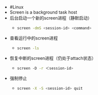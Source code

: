 - #Linux
- Screen is a background task host
- 后台启动一个新的screen进程（静默启动）
	- ```bash
	  screen -dmS <session-id> <command>
	  ```
- 查看运行中的screen进程
	- ```bash
	  screen -ls
	  ```
- 恢复中断的screen进程（仍处于attach状态）
	- ```bash
	  screen -D -r ＜session-id>
	  ```
- 强制停止
	- ```bash
	  screen -X -S <session-id> quit
	  ```